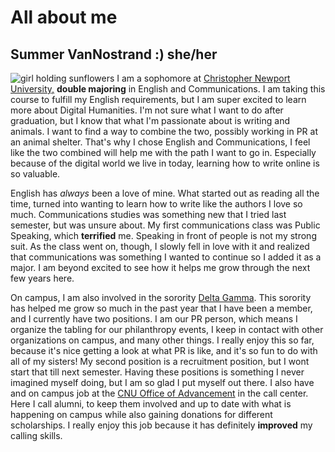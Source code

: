 # All about me
## Summer VanNostrand :) she/her
![girl holding sunflowers](https://summerv1.github.io/summerv/images/sunflower.jpg)
I am a sophomore at [Christopher Newport University,](https://cnu.edu) **double majoring** in English and Communications. I am taking this course to fulfill my English requirements, but I am super excited to learn more about Digital Humanities. I'm not sure what I want to do after graduation, but I know that what I'm passionate about is writing and animals. I want to find a way to combine the two, possibly working in PR at an animal shelter. That's why I chose English and Communications, I feel like the two combined will help me with the path I want to go in. Especially because of the digital world we live in today, learning how to write online is so valuable. 

English has _always_ been a love of mine. What started out as reading all the time, turned into wanting to learn how to write like the authors I love so much. Communications studies was something new that I tried last semester, but was unsure about. My first communications class was Public Speaking, which **terrified** me. Speaking in front of people is not my strong suit. As the class went on, though, I slowly fell in love with it and realized that communications was something I wanted to continue so I added it as a major. I am beyond excited to see how it helps me grow through the next few years here. 

On campus, I am also involved in the sorority [Delta Gamma](https://deltagamma.org/). This sorority has helped me grow so much in the past year that I have been a member, and I currently have two positions. I am our PR person, which means I organize the tabling for our philanthropy events, I keep in contact with other organizations on campus, and many other things. I really enjoy this so far, because it's nice getting a look at what PR is like, and it's so fun to do with all of my sisters! My second position is a recruitment position, but I wont start that till next semester. Having these positions is something I never imagined myself doing, but I am so glad I put myself out there. I also have and on campus job at the [CNU Office of Advancement](https://giving.cnu.edu/s/1646/bp20/home.aspx?gid=2&pgid=2174) in the call center. Here I call alumni, to keep them involved and up to date with what is happening on campus while also gaining donations for different scholarships. I really enjoy this job because it has definitely **improved** my calling skills. 
